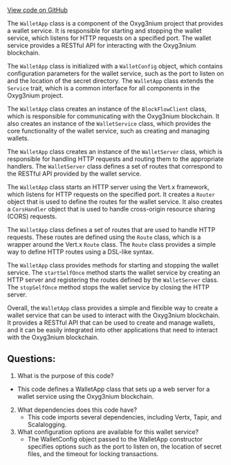 [View code on GitHub](https://github.com/oxyg3nium/oxyg3nium/wallet/src/main/scala/org/oxyg3nium/wallet/WalletApp.scala)

The `WalletApp` class is a component of the Oxyg3nium project that provides a wallet service. It is responsible for starting and stopping the wallet service, which listens for HTTP requests on a specified port. The wallet service provides a RESTful API for interacting with the Oxyg3nium blockchain. 

The `WalletApp` class is initialized with a `WalletConfig` object, which contains configuration parameters for the wallet service, such as the port to listen on and the location of the secret directory. The `WalletApp` class extends the `Service` trait, which is a common interface for all components in the Oxyg3nium project. 

The `WalletApp` class creates an instance of the `BlockFlowClient` class, which is responsible for communicating with the Oxyg3nium blockchain. It also creates an instance of the `WalletService` class, which provides the core functionality of the wallet service, such as creating and managing wallets. 

The `WalletApp` class creates an instance of the `WalletServer` class, which is responsible for handling HTTP requests and routing them to the appropriate handlers. The `WalletServer` class defines a set of routes that correspond to the RESTful API provided by the wallet service. 

The `WalletApp` class starts an HTTP server using the Vert.x framework, which listens for HTTP requests on the specified port. It creates a `Router` object that is used to define the routes for the wallet service. It also creates a `CorsHandler` object that is used to handle cross-origin resource sharing (CORS) requests. 

The `WalletApp` class defines a set of routes that are used to handle HTTP requests. These routes are defined using the `Route` class, which is a wrapper around the Vert.x `Route` class. The `Route` class provides a simple way to define HTTP routes using a DSL-like syntax. 

The `WalletApp` class provides methods for starting and stopping the wallet service. The `startSelfOnce` method starts the wallet service by creating an HTTP server and registering the routes defined by the `WalletServer` class. The `stopSelfOnce` method stops the wallet service by closing the HTTP server. 

Overall, the `WalletApp` class provides a simple and flexible way to create a wallet service that can be used to interact with the Oxyg3nium blockchain. It provides a RESTful API that can be used to create and manage wallets, and it can be easily integrated into other applications that need to interact with the Oxyg3nium blockchain.
## Questions: 
 1. What is the purpose of this code?
   - This code defines a WalletApp class that sets up a web server for a wallet service using the Oxyg3nium blockchain.
2. What dependencies does this code have?
   - This code imports several dependencies, including Vertx, Tapir, and Scalalogging.
3. What configuration options are available for this wallet service?
   - The WalletConfig object passed to the WalletApp constructor specifies options such as the port to listen on, the location of secret files, and the timeout for locking transactions.